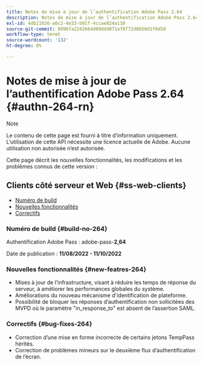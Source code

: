```yaml
---
title: Notes de mise à jour de l’authentification Adobe Pass 2.64
description: Notes de mise à jour de l’authentification Adobe Pass 2.64
exl-id: 4db21026-a0c2-4e33-b01f-4ccae824a110
source-git-commit: 8896fa2242664d09ddd871af8f72d8858d1f0d50
workflow-type: tm+mt
source-wordcount: '132'
ht-degree: 0%

---
```


# Notes de mise à jour de l’authentification Adobe Pass 2.64 {#authn-264-rn}

>[!NOTE]
>
>Le contenu de cette page est fourni à titre d’information uniquement. L’utilisation de cette API nécessite une licence actuelle de Adobe. Aucune utilisation non autorisée n’est autorisée.

Cette page décrit les nouvelles fonctionnalités, les modifications et les problèmes connus de cette version :

## Clients côté serveur et Web {#ss-web-clients}

* [Numéro de build](#build-no-264)
* [Nouvelles fonctionnalités](#new-featres-264)
* [Correctifs](#bug-fixes-264)

### Numéro de build {#build-no-264}

Authentification Adobe Pass : adobe-pass-**2,64**

Date de publication : **11/08/2022 - 11/10/2022**

### Nouvelles fonctionnalités {#new-featres-264}

* Mises à jour de l’infrastructure, visant à réduire les temps de réponse du serveur, à améliorer les performances globales du système.
* Améliorations du nouveau mécanisme d&#39;identification de plateforme.
* Possibilité de bloquer les réponses d’authentification non sollicitées des MVPD où le paramètre &quot;in_response_to&quot; est absent de l’assertion SAML.

### Correctifs {#bug-fixes-264}

* Correction d’une mise en forme incorrecte de certains jetons TempPass hérités.
* Correction de problèmes mineurs sur le deuxième flux d’authentification de l’écran.
